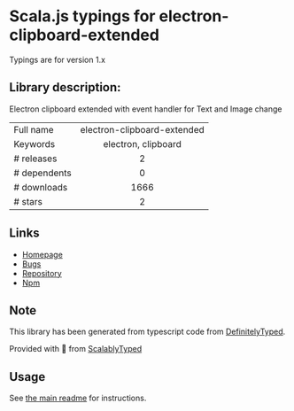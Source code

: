 
# Scala.js typings for electron-clipboard-extended

Typings are for version 1.x

## Library description:
Electron clipboard extended with event handler for Text and Image change

|                    |                 |
| ------------------ | :-------------: |
| Full name          | electron-clipboard-extended |
| Keywords           | electron, clipboard |
| # releases         | 2 |
| # dependents       | 0 |
| # downloads        | 1666 |
| # stars            | 2 |

## Links
- [Homepage](https://github.com/arjun-g/electron-clipboard-extended#readme)
- [Bugs](https://github.com/arjun-g/electron-clipboard-extended/issues)
- [Repository](https://github.com/arjun-g/electron-clipboard-extended)
- [Npm](https://www.npmjs.com/package/electron-clipboard-extended)
    


## Note
This library has been generated from typescript code from [DefinitelyTyped](https://definitelytyped.org).

Provided with :purple_heart: from [ScalablyTyped](https://github.com/oyvindberg/ScalablyTyped)

## Usage
See [the main readme](../../readme.md) for instructions.


